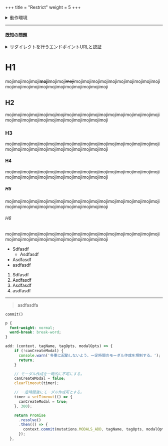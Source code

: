 +++
title = "Restrict"
weight = 5
+++

<details>
  <summary>
    動作環境
  </summary>

  - Chrome
  - Safari
  - Firefox
  - Edge

  の最新版で動作します。

</details>

---

#### 既知の問題

<details>
  <summary>
    リダイレクトを行うエンドポイントURLと認証
  </summary>
  Safariにて、リダイレクトを行うエンドポイントURLを指定すると正しく認証を行うことが出来ません。
</details>

# H1

mojimojimojimoji**moji**mojimoji~~moji~~mojimojimojimojimojimojimojimojimojimojimojimojimojimojimojimojimojimojimojimojimojimoji

## H2

mojimojimojimojimojimoj*imoji*mojimojimojimojimojimojimojimojimojimojimojimojimojimojimojimojimojimojimojimojimojimojimoji

### H3

mojimojimojimojimojimojimojimojimojimojimojimojimojimojimojimojimojimojimojimojimojimojimojimojimojimojimojimojimojimoji

#### H4

mojimojimojimojimojimojimojimojimojimojimojimojimojimojimojimojimojimojimojimojimojimojimojimojimojimojimojimojimojimoji

##### H5

mojimojimojimojimojimojimojimojimojimojimojimojimojimojimojimojimojimojimojimojimojimojimojimojimojimojimojimojimojimoji

###### H6

mojimojimojimojimojimojimojimojimojimojimojimojimojimojimojimojimojimojimojimojimojimojimojimojimojimojimojimojimojimoji

* Sdfasdf
  * Asdfasdf  
* Asdfasdf
* asdfasdf

1. Sdfasdf
  1. Asdfasdf  
1. Asdfasdf
1. asdfasdf

---

> asdfasdfa

`commit()`

```css
p {
  font-weight: normal;
  word-break: break-word;
}
```

```js
add: (context, tagName, tagOpts, modalOpts) => {
    if (!canCreateModal) {
      console.warn('多重に起動しないよう、一定時間のモーダル作成を規制する。'); // eslint-disable-line no-console
      return;
    }

    // モーダル作成を一時的に不可にする。
    canCreateModal = false;
    clearTimeout(timer);

    // 一定時間後にモーダル作成可とする。
    timer = setTimeout(() => {
      canCreateModal = true;
    }, 300);

    return Promise
      .resolve()
      .then(() => {
        context.commit(mutations.MODALS_ADD, tagName, tagOpts, modalOpts);
      });
  },
```